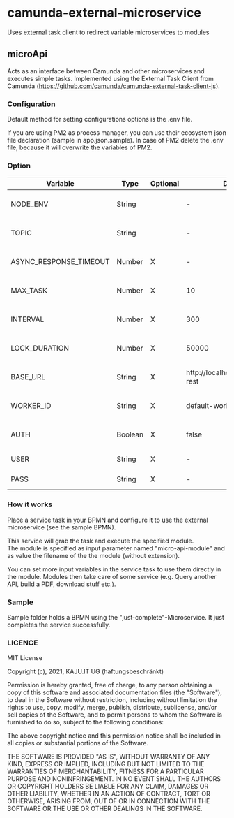 # camunda-external-microservice
Uses external task client to redirect variable microservices to modules

## microApi

Acts as an interface between Camunda and other microservices and executes simple tasks.
Implemented using the External Task Client from Camunda (https://github.com/camunda/camunda-external-task-client-js).

### Configuration

Default method for setting configurations options is the .env file.

If you are using PM2 as process manager, you can use their ecosystem json file declaration (sample
in app.json.sample). In case of PM2 delete the .env file, because it will overwrite the variables
of PM2.

### Option

| Variable | Type | Optional | Default | Values | Description |
|---|---|---|---|---|---|
| NODE_ENV | String |  | -  | development; staging; production  | node environment
|  TOPIC |  String |   | -  |   | external service task topic |
| ASYNC_RESPONSE_TIMEOUT |  Number | X  | -  |   | [External Task Client Docs](https://github.com/camunda/camunda-external-task-client-js/blob/master/docs/Client.md#new-clientoptions)
| MAX_TASK |  Number | X  | 10  |   | [External Task Client Docs](https://github.com/camunda/camunda-external-task-client-js/blob/master/docs/Client.md#new-clientoptions)
| INTERVAL |  Number | X  | 300  |   | [External Task Client Docs](https://github.com/camunda/camunda-external-task-client-js/blob/master/docs/Client.md#new-clientoptions)
| LOCK_DURATION |  Number | X  | 50000  |   | [External Task Client Docs](https://github.com/camunda/camunda-external-task-client-js/blob/master/docs/Client.md#new-clientoptions)
| BASE_URL |  String | X  | http://localhost:8080/engine-rest  |   | [External Task Client Docs](https://github.com/camunda/camunda-external-task-client-js/blob/master/docs/Client.md#new-clientoptions)
| WORKER_ID |  String | X  | default-worker  |   | [External Task Client Docs](https://github.com/camunda/camunda-external-task-client-js/blob/master/docs/Client.md#new-clientoptions)
| AUTH |  Boolean | X  | false  |   | Use basic auth for REST
| USER |  String | X  | -  |   | Basic auth user
| PASS |  String | X  | -  |   | Basic auth password

### How it works

Place a service task in your BPMN and configure it to use the external microservice (see the sample BPMN).

This service will grab the task and execute the specified module.  
The module is specified as input parameter named "micro-api-module" and as value the filename of the
the module (without extension).

You can set more input variables in the service task to use them directly in the module. Modules
then take care of some service (e.g. Query another API, build a PDF, download stuff etc.).

### Sample

Sample folder holds a BPMN using the "just-complete"-Microservice.
It just completes the service successfully.

### LICENCE

MIT License

Copyright (c), 2021, KAJU.IT UG (haftungsbeschränkt)

Permission is hereby granted, free of charge, to any person obtaining a copy
of this software and associated documentation files (the "Software"), to deal
in the Software without restriction, including without limitation the rights
to use, copy, modify, merge, publish, distribute, sublicense, and/or sell
copies of the Software, and to permit persons to whom the Software is
furnished to do so, subject to the following conditions:

The above copyright notice and this permission notice shall be included in all
copies or substantial portions of the Software.

THE SOFTWARE IS PROVIDED "AS IS", WITHOUT WARRANTY OF ANY KIND, EXPRESS OR
IMPLIED, INCLUDING BUT NOT LIMITED TO THE WARRANTIES OF MERCHANTABILITY,
FITNESS FOR A PARTICULAR PURPOSE AND NONINFRINGEMENT. IN NO EVENT SHALL THE
AUTHORS OR COPYRIGHT HOLDERS BE LIABLE FOR ANY CLAIM, DAMAGES OR OTHER
LIABILITY, WHETHER IN AN ACTION OF CONTRACT, TORT OR OTHERWISE, ARISING FROM,
OUT OF OR IN CONNECTION WITH THE SOFTWARE OR THE USE OR OTHER DEALINGS IN THE
SOFTWARE.

